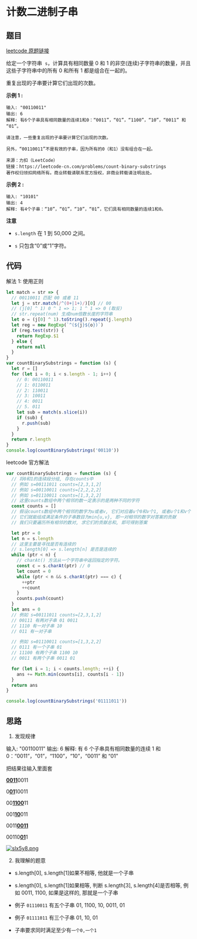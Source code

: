 # 计数二进制子串

## 题目

[leetcode 原题链接](https://leetcode-cn.com/problems/count-binary-substrings/)

给定一个字符串  `s`，计算具有相同数量 0 和 1 的非空(连续)子字符串的数量，并且这些子字符串中的所有 0 和所有 1 都是组合在一起的。

重复出现的子串要计算它们出现的次数。

**示例 1 :**

```
输入: "00110011"
输出: 6
解释: 有6个子串具有相同数量的连续1和0：“0011”，“01”，“1100”，“10”，“0011” 和 “01”。

请注意，一些重复出现的子串要计算它们出现的次数。

另外，“00110011”不是有效的子串，因为所有的0（和1）没有组合在一起。

来源：力扣（LeetCode）
链接：https://leetcode-cn.com/problems/count-binary-substrings
著作权归领扣网络所有。商业转载请联系官方授权，非商业转载请注明出处。
```

**示例 2 :**

```
输入: "10101"
输出: 4
解释: 有4个子串：“10”，“01”，“10”，“01”，它们具有相同数量的连续1和0。
```

**注意**

- `s.length` 在 1 到 50,000 之间。

- `s` 只包含“0”或“1”字符。

## 代码

解法 1: 使用正则

```js
let match = str => {
  // 00110011 匹配 00 或者 11
  let j = str.match(/^(0+|1+)/)[0] // 00
  // (j[0] ^ 1) 0 ^ 1 => 1; 1 ^ 1 => 0 (取反)
  // str.repeat(num) 生成num倍数长度的字符串
  let o = (j[0] ^ 1).toString().repeat(j.length)
  let reg = new RegExp(`^(${j}${o})`)
  if (reg.test(str)) {
    return RegExp.$1
  } else {
    return null
  }
}
var countBinarySubstrings = function (s) {
  let r = []
  for (let i = 0; i < s.length - 1; i++) {
    // 0: 00110011
    // 1: 0110011
    // 2: 110011
    // 3: 10011
    // 4: 0011
    // 5. 011
    let sub = match(s.slice(i))
    if (sub) {
      r.push(sub)
    }
  }
  return r.length
}
console.log(countBinarySubstrings('00110'))
```

leetcode 官方解法

```js
var countBinarySubstrings = function (s) {
  // 将0和1的连续段分组, 存在counts中
  // 例如 s=00111011 counts=[2,3,1,2]
  // 例如 s=00110011 counts=[2,2,2,2]
  // 例如 s=01110011 counts=[1,3,2,2]
  // 这里counts数组中两个相邻的数一定表示的是两种不同的字符
  const counts = []
  // 假设counts数组中两个相邻的数字为u或者v, 它们对应着u个0和v个1, 或者u个1和v个0
  // 它们就能组成满足条件的子串数目为min{u,v}, 即一对相邻的数字对答案的贡献
  // 我们只要遍历所有相邻的数对, 求它们的贡献总和, 即可得到答案

  let ptr = 0
  let n = s.length
  // 这里主要是寻找是否有连续的
  // s.length[0] => s.length[n] 是否是连续的
  while (ptr < n) {
    // charAt() 方法从一个字符串中返回指定的字符。
    const c = s.charAt(ptr) // 0
    let count = 0
    while (ptr < n && s.charAt(ptr) === c) {
      ++ptr
      ++count
    }
    counts.push(count)
  }
  let ans = 0
  // 例如 s=00111011 counts=[2,3,1,2]
  // 00111 有两对子串 01 0011
  // 1110 有一对子串 10
  // 011 有一对子串

  // 例如 s=01110011 counts=[1,3,2,2]
  // 0111 有一个子串 01
  // 11100 有两个子串 1100 10
  // 0011 有两个子串 0011 01

  for (let i = 1; i < counts.length; ++i) {
    ans += Math.min(counts[i], counts[i - 1])
  }
  return ans
}

console.log(countBinarySubstrings('01111011'))
```

## 思路

1. 发现规律

输入: "00110011"
输出: 6
解释: 有 6 个子串具有相同数量的连续 1 和 0：“0011”，“01”，“1100”，“10”，“0011” 和 “01”

把结果往输入里面套

<u>**0011**</u>0011

0<u>**01**</u>10011

00<u>**1100**</u>11

001<u>**10**</u>011

0011<u>**0011**</u>

00110<u>**01**</u>1

[![slx5y8.png](https://s3.ax1x.com/2021/01/10/slx5y8.png)](https://imgchr.com/i/slx5y8)

2. 我理解的题意

- s.length[0], s.length[1]如果不相等, 他就是一个子串

- s.length[0], s.length[1]如果相等, 判断 s.length[3], s.length[4]是否相等, 例如 0011, 1100, 如果是这样的, 那就是一个子串

- 例子 `01110011` 有五个子串 01, 1100, 10, 0011, 01

- 例子 `01111011` 有三个子串 01, 10, 01

- 子串要求同时满足至少有`一个0,一个1`
